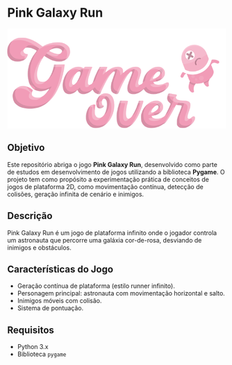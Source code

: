 # Pink Galaxy Run
![Tela Game Over](https://github.com/mxtqnt/PinkGalaxyRun/blob/main/images/game_over.png?raw=true)
## Objetivo

Este repositório abriga o jogo **Pink Galaxy Run**, desenvolvido como parte de estudos em desenvolvimento de jogos utilizando a biblioteca **Pygame**. O projeto tem como propósito a experimentação prática de conceitos de jogos de plataforma 2D, como movimentação contínua, detecção de colisões, geração infinita de cenário e inimigos.

## Descrição

Pink Galaxy Run é um jogo de plataforma infinito onde o jogador controla um astronauta que percorre uma galáxia cor-de-rosa, desviando de inimigos e obstáculos.


## Características do Jogo

- Geração contínua de plataforma (estilo runner infinito).
- Personagem principal: astronauta com movimentação horizontal e salto.
- Inimigos móveis com colisão.
- Sistema de pontuação.

## Requisitos

- Python 3.x
- Biblioteca `pygame`
